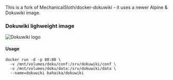 This is a fork of MechanicalSloth/docker-dokuwiki - it uses a newer Alpine & Dokuwiki image.

### Dokuwiki lighweight image

![Dokuwiki logo](https://raw.githubusercontent.com/HipsterWhale/docker-dokuwiki/master/dokuwiki_logo.png)

#### Usage

```
docker run -d -p 80:80 \
  -v /mnt/volumes/doku/conf:/srv/dokuwiki/conf \
  -v /mnt/volumes/doku/data:/srv/dokuwiki/data \
  --name=dokuwiki bahaika/dokuwiki
```
